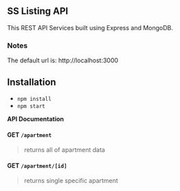 ## SS Listing API

This REST API Services built using Express and MongoDB.

### Notes

The default url is: http://localhost:3000

## Installation

- `npm install`
- `npm start`

**API Documentation**
#### GET `/apartment`
> returns all of apartment data

#### GET `/apartment/[id]`
> returns single specific apartment

